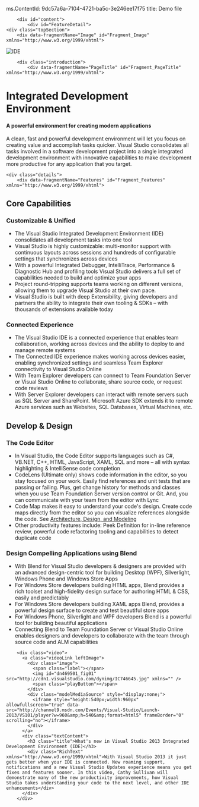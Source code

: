 ms.ContentId: 9dc57a6a-7104-4721-ba5c-3e246ee17f75 
title: Demo file


        <div id="content">
            <div id="FeatureDetail">
    <div class="topSection">
        <div data-fragmentName="Image" id="Fragment_Image" xmlns="http://www.w3.org/1999/xhtml">
  <img id="IDE_Ill" alt="IDE " src="http://cdn1.visualstudio.com/dynimg/IC695156.png" title="IDE " xmlns="" />
</div>

        <div class="introduction">
            <div data-fragmentName="PageTitle" id="Fragment_PageTitle" xmlns="http://www.w3.org/1999/xhtml">
  <h1>Integrated Development Environment</h1>
</div>
            <div data-fragmentName="Introduction" id="Fragment_Introduction" xmlns="http://www.w3.org/1999/xhtml">
  <div class="RichText">
    <h4 xmlns="">A powerful environment for creating modern applications</h4>A clean, fast and powerful development environment will let you focus on creating value and accomplish tasks quicker. Visual Studio consolidates all tasks involved in a software development project into a single integrated development environment with innovative capabilities to make development more productive for any application that you target.</div>
</div>
        </div>
    </div>

    <div class="details">
        <div data-fragmentName="Features" id="Fragment_Features" xmlns="http://www.w3.org/1999/xhtml">
  <div class="RichTextList">
    <div class="listItems">
      <div class="RichText" xmlns="http://www.w3.org/1999/xhtml">
        <h2 xmlns="">Core Capabilities</h2>
        <div xmlns="">
          <h3>Customizable &amp; Unified</h3>
          <ul>
            <li>The Visual Studio Integrated Development Environment (IDE) consolidates all development tasks into one tool</li>
            <li>Visual Studio is highly customizable: multi-monitor support with continuous layouts across sessions and hundreds of configurable settings that synchronizes across devices</li>
            <li>With a powerful Integrated Debugger, IntelliTrace, Performance &amp; Diagnostic Hub and profiling tools Visual Studio delivers a full set of capabilities needed to build and optimize your apps</li>
            <li>Project round-tripping supports teams working on different versions, allowing them to upgrade Visual Studio at their own pace.</li>
            <li>Visual Studio is built with deep Extensibility, giving developers and partners the ability to integrate their own tooling &amp; SDKs – with thousands of extensions available today</li>
          </ul>
        </div>
        <div xmlns="">
          <h3>Connected Experience</h3>
          <ul>
            <li>The Visual Studio IDE is a connected experience that enables team collaboration, working across devices and the ability to deploy to and manage remote systems </li>
            <li>The Connected IDE experience makes working across devices easier, enabling synchronized settings and seamless Team Explorer connectivity to Visual Studio Online </li>
            <li>With Team Explorer developers can connect to Team Foundation Server or Visual Studio Online to collaborate, share source code, or request code reviews </li>
            <li>With Server Explorer developers can interact with remote servers such as SQL Server and SharePoint. Microsoft Azure SDK extends it to remote Azure services such as Websites, SQL Databases, Virtual Machines, etc. </li>
          </ul>
        </div>
      </div>
      <div class="RichText" xmlns="http://www.w3.org/1999/xhtml">
        <h2 xmlns="">Develop &amp; Design</h2>
        <div xmlns="">
          <h3>The Code Editor</h3>
          <ul>
            <li>In Visual Studio, the Code Editor supports languages such as C#, VB.NET, C++, HTML, JavaScript, XAML, SQL and more – all with syntax highlighting &amp; IntelliSense code completion</li>
            <li>CodeLens (Ultimate only) shows code information in the editor, so you stay focused on your work. Easily find references and unit tests that are passing or failing. Plus, get change history for methods and classes when you use Team Foundation Server version control or Git. And, you can communicate with your team from the editor with Lync</li>
            <li>Code Map makes it easy to understand your code's design. Create code maps directly from the editor so you can visualize references alongside the code. See <a href="/explore/architecture-and-modeling-vs">Architecture, Design, and Modeling</a></li>
            <li>Other productivity features include: Peek Definition for in-line reference review, powerful code refactoring tooling and capabilities to detect duplicate code</li>
          </ul>
        </div>
        <div xmlns="">
          <h3>Design Compelling Applications using Blend</h3>
          <ul>
            <li>With Blend for Visual Studio developers &amp; designers are provided with an advanced design-centric tool for building Desktop (WPF), Silverlight, Windows Phone and Windows Store Apps</li>
            <li>For Windows Store developers building HTML apps, Blend provides a rich toolset and high-fidelity design surface for authoring HTML &amp; CSS, easily and predictably</li>
            <li>For Windows Store developers building XAML apps Blend, provides a powerful design surface to create and test beautiful store apps</li>
            <li>For Windows Phone, Silverlight and WPF developers Blend is a powerful tool for building beautiful applications</li>
            <li>Connecting Blend to Team Foundation Server or Visual Studio Online enables designers and developers to collaborate with the team through source code and ALM capabilities</li>
          </ul>
        </div>
      </div>
    </div>
  </div>
</div>
        <div data-fragmentName="Videos" id="Fragment_Videos" xmlns="http://www.w3.org/1999/xhtml">
  
  <div class="DetailedMediaList twoColumn">
    <div class="listItems">
      <div class="block type6 leftImage bg_white">
        
        
        <div class="video">
          <a class="videoLink leftImage">
            <div class="image">
              <span class="label"></span>
              <img id="dn469501_fig01" src="http://cdn1.visualstudio.com/dynimg/IC746645.jpg" xmlns="" />
              <span class="playButton"></span>
            </div>
            <div class="modelMediaSource" style="display:none;">
              <iframe style="height:540px;width:960px" allowfullscreen="true" data-src="http://channel9.msdn.com/Events/Visual-Studio/Launch-2013/VS101/player?w=960&amp;h=540&amp;format=html5" frameBorder="0" scrolling="no"></iframe>
            </div>
          </a>
          <div class="textContent">
            <h3 class="title">What's new in Visual Studio 2013 Integrated Development Environment (IDE)</h3>
            <div class="RichText" xmlns="http://www.w3.org/1999/xhtml">With Visual Studio 2013 it just gets better when your IDE is connected. New roaming support, notifications and a new Visual Studio Updates experience means you get fixes and features sooner. In this video, Cathy Sullivan will demonstrate many of the new productivity improvements, how Visual Studio takes understanding your code to the next level, and other IDE enhancements</div>
          </div>
        </div>
